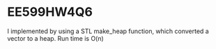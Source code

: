 # EE599HW4Q6
I implemented by using a STL make_heap function, which converted a vector to a heap.
Run time is O(n)